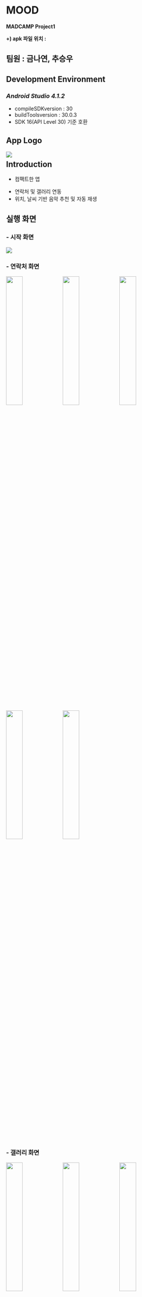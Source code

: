 # MOOD
**MADCAMP Project1**

**+) apk 파일 위치 :**




## 팀원 : 금나연, 추승우




## Development Environment

### *Android Studio 4.1.2*

  * compileSDKversion : 30
  * buildToolsversion : 30.0.3
  * SDK 16(API Level 30) 기준 호환






## **App Logo**
<div style="float: left; width: 30%;">
<img src="https://user-images.githubusercontent.com/68985625/124529645-fe91a680-de45-11eb-9b88-8490d8b4d77e.jpg"/>
</div>
<div style="float: left; width: 30%;">

</div>
<div style="float: left; width: 30%;">

</div>

# 
## **Introduction**


* 컴팩트한 앱
- 연락처 및 갤러리 연동
- 위치, 날씨 기반 음악 추천 및 자동 재생





## **실행 화면**

### 
### - 시작 화면
<img src="https://user-images.githubusercontent.com/68985625/124529421-8c20c680-de45-11eb-9a8b-af19b6ab1c78.jpg"/>


### - 연락처 화면

<img width=30% src="https://user-images.githubusercontent.com/68985625/124529405-87f4a900-de45-11eb-92f0-04a74072730d.jpg"/>   <img width=30% src="https://user-images.githubusercontent.com/68985625/124529409-8925d600-de45-11eb-8369-d32dc5e2b3eb.jpg"/>   <img width=30% src="https://user-images.githubusercontent.com/68985625/124529411-8925d600-de45-11eb-94f2-8db1d1c9e9e4.jpg"/>


<img width=30% src="https://user-images.githubusercontent.com/68985625/124529413-89be6c80-de45-11eb-86b8-a9cf2b2148e0.jpg"/>   <img width=30% src="https://user-images.githubusercontent.com/68985625/124529415-89be6c80-de45-11eb-8099-8c0de42a0e50.jpg"/>



### - 갤러리 화면
<img width=30% src="https://user-images.githubusercontent.com/68985625/124529417-8a570300-de45-11eb-9318-848f5b12dce4.jpg"/>   <img width=30% src="https://user-images.githubusercontent.com/68985625/124529419-8a570300-de45-11eb-8c24-563fad017674.jpg"/>   <img width=30% src="https://user-images.githubusercontent.com/68985625/124529420-8aef9980-de45-11eb-8b72-b51fbfa017cd.jpg"/>



### - 음악 화면
<img width=30% />

 
 
## **실행 gif**



  

  

